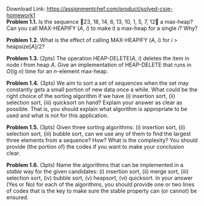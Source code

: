 Download Link: https://assignmentchef.com/product/solved-csie-homework1
<br>
<strong>Problem 1.1.</strong> Is the sequence 23, 18, 14, 6, 13, 10, 1, 5, 7, 12 a max-heap? Can you call MAX-HEAPIFY (<em>A</em>, <em>i</em>) to make it a max-heap for a single <em>i</em>? Why?

<strong>Problem 1.2.</strong> What is the effect of calling MAX-HEAPIFY (<em>A</em>, <em>i</em>) for <em>i</em> &gt; heapsize[<em>A</em>]/2?

<strong>Problem 1.3.</strong> (2pts) The operation HEAP-DELETE(<em>A</em>, <em>i</em>) deletes the item in node <em>i</em> from heap <em>A</em>. Give an implementation of HEAP-DELETE that runs in <em>O</em>(lg <em>n</em>) time for an <em>n</em>-element max-heap.

<strong>Problem 1.4.</strong> (3pts) We aim to sort a set of sequences when the set may constantly gets a small portion of new data once a while. What could be the right choice of the sorting algorithm if we have (i) insertion sort, (ii) selection sort, (iii) quicksort on hand? Explain your answer as clear as possible. That is, you should explain what algorithm is appropriate to be used and what is not for this application.

<strong>Problem 1.5.</strong> (3pts) Given three sorting algorithms: (i) insertion sort, (ii) selection sort, (iii) bubble sort, can we use any of them to find the largest three elements from a sequence? How? What is the complexity? You should provide (the portion of) the codes if you want to make your conclusion clear.

<strong>Problem 1.6.</strong> (3pts) Name the algorithms that can be implemented in a <em>stable</em> way for the given candidates: (i) insertion sort, (ii) merge sort, (iii) selection sort, (iv) bubble sort, (v) heapsort, (vi) quicksort. In your answer (Yes or No) for each of the algorithms, you should provide one or two lines of codes that is the key to make sure the stable property can (or cannot) be ensured.